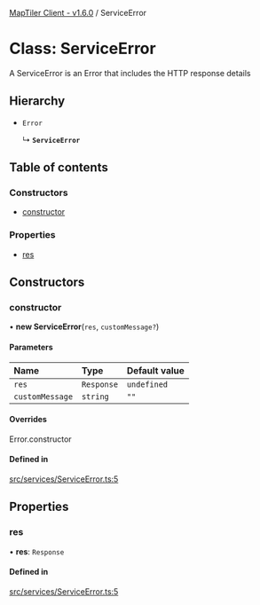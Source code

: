 [MapTiler Client - v1.6.0](../README.md) / ServiceError

# Class: ServiceError

A ServiceError is an Error that includes the HTTP response details

## Hierarchy

- `Error`

  ↳ **`ServiceError`**

## Table of contents

### Constructors

- [constructor](ServiceError.md#constructor)

### Properties

- [res](ServiceError.md#res)

## Constructors

### constructor

• **new ServiceError**(`res`, `customMessage?`)

#### Parameters

| Name | Type | Default value |
| :------ | :------ | :------ |
| `res` | `Response` | `undefined` |
| `customMessage` | `string` | `""` |

#### Overrides

Error.constructor

#### Defined in

[src/services/ServiceError.ts:5](https://github.com/CraigglesO/maptiler-client-js/blob/487b199/src/services/ServiceError.ts#L5)

## Properties

### res

• **res**: `Response`

#### Defined in

[src/services/ServiceError.ts:5](https://github.com/CraigglesO/maptiler-client-js/blob/487b199/src/services/ServiceError.ts#L5)
